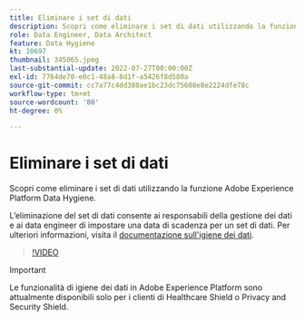 ```yaml
---
title: Eliminare i set di dati
description: Scopri come eliminare i set di dati utilizzando la funzione Adobe Experience Platform Data Hygiene.
role: Data Engineer, Data Architect
feature: Data Hygiene
kt: 10697
thumbnail: 345065.jpeg
last-substantial-update: 2022-07-27T00:00:00Z
exl-id: 7764de70-e0c1-48a8-8d1f-a5426f8d580a
source-git-commit: cc7a77c4dd380ae1bc23dc75608e8e2224dfe78c
workflow-type: tm+mt
source-wordcount: '80'
ht-degree: 0%

---
```


# Eliminare i set di dati

Scopri come eliminare i set di dati utilizzando la funzione Adobe Experience Platform Data Hygiene.

L’eliminazione del set di dati consente ai responsabili della gestione dei dati e ai data engineer di impostare una data di scadenza per un set di dati. Per ulteriori informazioni, visita il [documentazione sull&#39;igiene dei dati](https://experienceleague.adobe.com/docs/experience-platform/hygiene/home.html).

>[!VIDEO](https://video.tv.adobe.com/v/345065?quality=12&learn=on)

>[!IMPORTANT]
>
> Le funzionalità di igiene dei dati in Adobe Experience Platform sono attualmente disponibili solo per i clienti di Healthcare Shield o Privacy and Security Shield.
